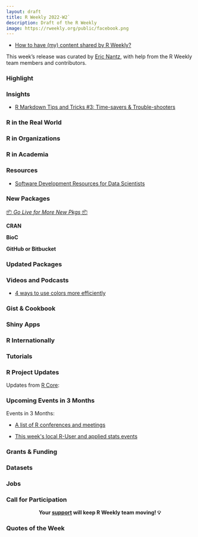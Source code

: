 ```yaml
---
layout: draft
title: R Weekly 2022-W2`
description: Draft of the R Weekly
image: https://rweekly.org/public/facebook.png
---
```




+ [How to have (my) content shared by R Weekly?](https://github.com/rweekly/rweekly.org#how-to-have-my-content-shared-by-r-weekly)

This week’s release was curated by [Eric Nantz](https://r-podcast.org), with help from the R Weekly team members and contributors.



###  Highlight



### Insights


+ [R Markdown Tips and Tricks #3: Time-savers & Trouble-shooters](https://www.rstudio.com/blog/r-markdown-tips-and-tricks-3-time-savers/)

### R in the Real World



###  R in Organizations



###  R in Academia



###  Resources



+ [Software Development Resources for Data Scientists](https://www.rstudio.com/blog/software-development-resources-for-data-scientists/)

###  New Packages

<p class="added-hostname"><a href="https://rweekly.org/live" target="_blank" class="externalLink">📦 <i>Go Live for More New Pkgs</i> 📦</a></p>

**CRAN**



**BioC**



**GitHub or Bitbucket**



### Updated Packages



###  Videos and Podcasts



+ [4 ways to use colors more efficiently](https://www.youtube.com/watch?v=XqS6OUUgzIs)

### Gist & Cookbook



### Shiny Apps



### R Internationally



###  Tutorials



<!--<div class="post-more-begin></div><div class="post-more-end"></div>-->

###  R Project Updates

Updates from [R Core](http://developer.r-project.org/blosxom.cgi/R-devel/NEWS):


###  Upcoming Events in 3 Months

Events in 3 Months:


+ [A list of R conferences and meetings](https://jumpingrivers.github.io/meetingsR/events.html)

+ [This week's local R-User and applied stats events](https://community.rstudio.com/c/irl)

### Grants & Funding


### Datasets

### Jobs




###  Call for Participation


<p class="hide-support added-hostname support-rweekly" style="text-align: center;font-weight: bold;">Your <a class="non-visited externalLink" href="https://www.patreon.com/rweekly" onclick="pas(this)">support</a> will keep R Weekly team moving! 💡</p>

###  Quotes of the Week
